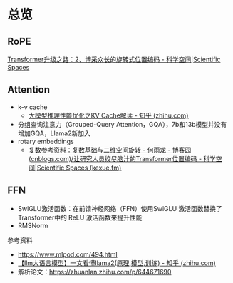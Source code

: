 # 总览

## RoPE
[Transformer升级之路：2、博采众长的旋转式位置编码 - 科学空间|Scientific Spaces](https://spaces.ac.cn/archives/8265)

## Attention
- k-v cache
  - [大模型推理性能优化之KV Cache解读 - 知乎 (zhihu.com)](https://zhuanlan.zhihu.com/p/630832593)
- 分组查询注意力（Grouped-Query Attention，GQA），7b和13b模型并没有增加GQA，Llama2新加入
- rotary embeddings
  - [复数参考资料：复数基础与二维空间旋转 - 何雨龙 - 博客园 (cnblogs.com)/让研究人员绞尽脑汁的Transformer位置编码 - 科学空间|Scientific Spaces (kexue.fm)](https://www.cnblogs.com/noluye/p/11964513.html)
## FFN
- SwiGLU激活函数：在前馈神经网络（FFN）使用SwiGLU 激活函数替换了Transformer中的 ReLU 激活函数来提升性能
- RMSNorm

参考资料
- https://www.mlpod.com/494.html
- [【llm大语言模型】一文看懂llama2(原理,模型,训练) - 知乎 (zhihu.com)](https://zhuanlan.zhihu.com/p/651248009)
- 解析论文：https://zhuanlan.zhihu.com/p/644671690
                    
